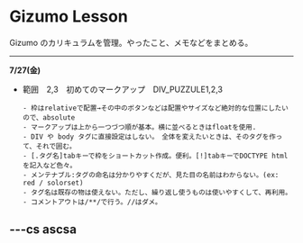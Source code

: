 # Gizumo Lesson

Gizumo のカリキュラムを管理。やったこと、メモなどをまとめる。

---

**7/27(金)**

- 範囲　2,3　初めてのマークアップ　DIV_PUZZULE1,2,3

      - 枠はrelativeで配置→その中のボタンなどは配置やサイズなど絶対的な位置にしたいので、absolute
      - マークアップは上から一つづつ順が基本。横に並べるときはfloatを使用.
      - DIV や body タグに直接設定はしない。　全体を変えたいときは、そのタグを作って、それで囲む。
      - [.タグ名]tabキーで枠をショートカット作成。便利。[!]tabキーでDOCTYPE html　を記入など色々。     
      - メンテナブル:タグの命名は分かりやすくだが、見た目の名前はわからない。(ex: red / solorset)
      - タグ名は既存の物は使えない。ただし、繰り返し使うものは使いやすくして、再利用。
      - コメントアウトは/**/で行う。//はダメ。

---cs
ascsa
---

